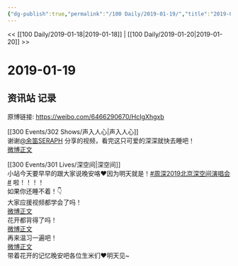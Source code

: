 ```yaml
---
{"dg-publish":true,"permalink":"/100 Daily/2019-01-19/","title":"2019-01-19","created":"2022-12-22T13:52:16.000+08:00","updated":"2023-01-09T17:24:44.051+08:00"}
---
```



<< [[100 Daily/2019-01-18\|2019-01-18]] | [[100 Daily/2019-01-20\|2019-01-20]] >>

# 2019-01-19

## 资讯站 记录

原博链接: https://weibo.com/6466290670/HcIgXhgxb

[[300 Events/302 Shows/声入人心\|声入人心]]  
谢谢[@余笛SERAPH](https://weibo.com/n/%E4%BD%99%E7%AC%9BSERAPH) 分享的视频，看完这只可爱的深深就快去睡吧！  
[微博正文](https://m.weibo.cn/2808295293/4330280381155461)

[[300 Events/301 Lives/深空间\|深空间]]  
小站今天要早早的跟大家说晚安咯❤️因为明天就是！[#周深2019北京深空间演唱会#](https://s.weibo.com/weibo?q=%23%E5%91%A8%E6%B7%B12019%E5%8C%97%E4%BA%AC%E6%B7%B1%E7%A9%BA%E9%97%B4%E6%BC%94%E5%94%B1%E4%BC%9A%23) 啦！！！！  
如果你还睡不着！👇  
大家应援视频都学会了吗！  
[微博正文](https://m.weibo.cn/6466290670/4237364974441037)  
花开都背得了吗！  
[微博正文](https://m.weibo.cn/6466290670/4237197089116497)  
再来温习一遍吧！  
[微博正文](https://m.weibo.cn/6466290670/4253321012715502)  
带着花开的记忆晚安吧各位生米们❤️明天见~
